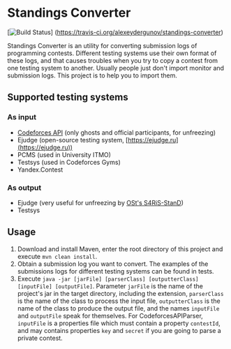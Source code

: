 # Standings Converter

[![Build Status](https://travis-ci.org/alexeydergunov/standings-converter.svg?branch=master)]
(https://travis-ci.org/alexeydergunov/standings-converter)

Standings Converter is an utility for converting submission logs of programming contests. Different testing systems use
their own format of these logs, and that causes troubles when you try to copy a contest from one testing system to
another. Usually people just don't import monitor and submission logs. This project is to help you to import them.

## Supported testing systems

### As input

- [Codeforces API](http://codeforces.com/api/help) (only ghosts and official participants, for unfreezing)
- Ejudge (open-source testing system, [https://ejudge.ru](https://ejudge.ru))
- PCMS (used in University ITMO)
- Testsys (used in Codeforces Gyms)
- Yandex.Contest

### As output

- Ejudge (very useful for unfreezing by [OSt's S4RiS-StanD](https://github.com/OStrekalovsky/S4RiS-StanD))
- Testsys

## Usage

1. Download and install Maven, enter the root directory of this project and execute `mvn clean install`.
2. Obtain a submission log you want to convert. The examples of the submissions logs for different testing systems can
be found in tests.
3. Execute `java -jar [jarFile] [parserClass] [outputterClass] [inputFile] [outputFile]`. Parameter `jarFile` is the
name of the project's jar in the target directory, including the extension, `parserClass` is the name of the class to
process the input file, `outputterClass` is the name of the class to produce the output file, and the names `inputFile`
and `outputFile` speak for themselves. For CodeforcesAPIParser, `inputFile` is a properties file which must contain a
property `contestId`, and may contains properties `key` and `secret` if you are going to parse a private contest.
